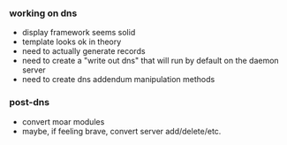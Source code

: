 ### working on dns
* display framework seems solid
* template looks ok in theory
* need to actually generate records
* need to create a "write out dns"  that will run by default on the daemon server
* need to create dns addendum manipulation methods

### post-dns
* convert moar modules
* maybe, if feeling brave, convert server add/delete/etc.
